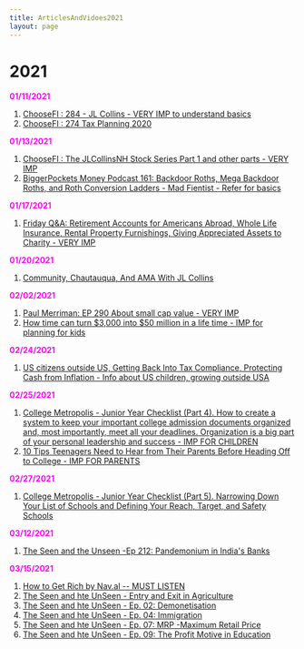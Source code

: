 ```yaml
---
title: ArticlesAndVidoes2021
layout: page
---
```


# 2021

<b style="color: magenta">01/11/2021</b>

1. [ChooseFI : 284 - JL Collins - VERY IMP to understand basics](https://www.youtube.com/watch?v=ObBS-ihFM7s)
2. [ChooseFI : 274 Tax Planning 2020](https://www.choosefi.com/tax-planning-2020-ep-274/)

<b style="color: magenta">01/13/2021</b>

1. [ChooseFI : The JLCollinsNH Stock Series Part 1 and other parts - VERY IMP](https://www.youtube.com/watch?v=MptrorLhEsc)
2. [BiggerPockets Money Podcast 161: Backdoor Roths, Mega Backdoor Roths, and Roth Conversion Ladders - Mad Fientist - Refer for basics](https://www.biggerpockets.com/blog/biggerpockets-money-podcast-161-mad-fientist)

<b style="color: magenta">01/17/2021</b>

1. [Friday Q&A: Retirement Accounts for Americans Abroad, Whole Life Insurance, Rental Property Furnishings, Giving Appreciated Assets to Charity - VERY IMP](https://podcasts.google.com/feed/aHR0cDovL3JhZGljYWxwZXJzb25hbGZpbmFuY2UubGlic3luLmNvbS9yc3M/episode/YjNmMGJlNWEtMGI3Mi00NDAxLWIwNTEtM2QxNjNkOGI1ZDll?hl=en&ved=2ahUKEwihwPem06PuAhUtZN8KHfj-ALQQjrkEegQIChAF&ep=6)

<b style="color: magenta">01/20/2021</b>

1. [Community, Chautauqua, And AMA With JL Collins](https://www.choosefi.com/036-community-chatauqua-ama-jl-collins/)

<b style="color: magenta">02/02/2021</b>

1. [Paul Merriman: EP 290 About small cap value - VERY IMP](https://www.choosefi.com/paul-merriman-ep-290/)
2. [How time can turn $3,000 into $50 million in a life time - IMP for planning for kids](https://paulmerriman.com/time-can-turn-3000-50-million/)


<b style="color: magenta">02/24/2021</b>

1. [US citizens outside US, Getting Back Into Tax Compliance, Protecting Cash from Inflation - Info about US children, growing outside USA](https://radicalpersonalfinance.libsyn.com/friday-qa-government-job-or-private-sector-getting-back-into-tax-compliance-protecting-cash-from-inflation-camper-or-hotel-traveling-while-on-maternity-leave-etc)

<b style="color: magenta">02/25/2021</b>

1. [College Metropolis - Junior Year Checklist (Part 4). How to create a system to keep your important college admission documents organized and, most importantly, meet all your deadlines. Organization is a big part of your personal leadership and success - IMP FOR CHILDREN](https://podcasts.google.com/feed/aHR0cHM6Ly9mZWVkcy5idXp6c3Byb3V0LmNvbS8xMTgyNzQzLnJzcw/episode/QnV6enNwcm91dC03OTc1MDMz?sa=X&ved=0CAUQkfYCahcKEwiQzZOAgYbvAhUAAAAAHQAAAAAQAQ)
2. [10 Tips Teenagers Need to Hear from Their Parents Before Heading Off to College - IMP FOR PARENTS](https://podcasts.google.com/feed/aHR0cHM6Ly9mZWVkcy5idXp6c3Byb3V0LmNvbS8xMTgyNzQzLnJzcw/episode/QnV6enNwcm91dC03ODQwMDA5?sa=X&ved=0CAUQkfYCahcKEwiQzZOAgYbvAhUAAAAAHQAAAAAQAQ)

<b style="color: magenta">02/27/2021</b>

1. [College Metropolis - Junior Year Checklist (Part 5). Narrowing Down Your List of Schools and Defining Your Reach, Target, and Safety Schools](https://www.collegemetropolis.com/junior-year-checklist-part-5-narrowing-down-your-list-of-schools-and-defining-your-reach-target-and-safety-schools-also-analyzing-admission-data-from-occidental-college-and-the-importance-of-attending-college-fairs/)

<b style="color: magenta">03/12/2021</b>

1. [The Seen and the Unseen -Ep 212: Pandemonium in India's Banks](https://podcasts.google.com/feed/aHR0cHM6Ly9zZWVudW5zZWVuLmxpYnN5bi5jb20v/episode/YTk5NDcwMWYtMTMyNy00NmQ5LWIzMjQtYmNiMzc3MDFjNmI3?sa=X&ved=0CAUQkfYCahcKEwiAuvWb-ZnvAhUAAAAAHQAAAAAQGw)

<b style="color: magenta">03/15/2021</b>

1. [How to Get Rich by Nav.al -- MUST LISTEN](https://nav.al/rich)
2. [The Seen and hte UnSeen - Entry and Exit in Agriculture](https://podcasts.google.com/feed/aHR0cHM6Ly9zZWVudW5zZWVuLmxpYnN5bi5jb20v/episode/NzgxMzUwMTU1MGYwNzliNDhkN2UxOTU0Mjg5MmIzMjM?sa=X&ved=0CAUQkfYCahcKEwiA_pKXiazvAhUAAAAAHQAAAAAQHA)
3. [The Seen and hte UnSeen - Ep. 02: Demonetisation](https://podcasts.google.com/feed/aHR0cHM6Ly9zZWVudW5zZWVuLmxpYnN5bi5jb20v/episode/ODM2ZDZjZWY4OWE0OTYyM2U0NWNiZjVmMTIzZjllOWQ?sa=X&ved=0CAUQkfYCahcKEwiA_pKXiazvAhUAAAAAHQAAAAAQHA)
4. [The Seen and hte UnSeen - Ep. 04: Immigration](https://podcasts.google.com/feed/aHR0cHM6Ly9zZWVudW5zZWVuLmxpYnN5bi5jb20v/episode/ZmJlMjM2OTcwMzQ1OTE4MGY1MTYzM2M4Yzk2MmM0YmU?sa=X&ved=0CAUQkfYCahcKEwiA_pKXiazvAhUAAAAAHQAAAAAQHA)
5. [The Seen and hte UnSeen - Ep. 07: MRP -Maximum Retail Price](https://podcasts.google.com/feed/aHR0cHM6Ly9zZWVudW5zZWVuLmxpYnN5bi5jb20v/episode/N2E3ZWM4NzNiMzExZjEyNmU1NzgyZDE1ZmQ2MDAzNGE?sa=X&ved=0CAUQkfYCahcKEwiA_pKXiazvAhUAAAAAHQAAAAAQHA)
6. [The Seen and hte UnSeen - Ep. 09: The Profit Motive in Education](https://podcasts.google.com/feed/aHR0cHM6Ly9zZWVudW5zZWVuLmxpYnN5bi5jb20v/episode/MDdiZGMxYjBmNzQ2YjU4NThiMWFiYjdkYjg0NWNlNTg?sa=X&ved=0CAUQkfYCahcKEwiA_pKXiazvAhUAAAAAHQAAAAAQHA)
